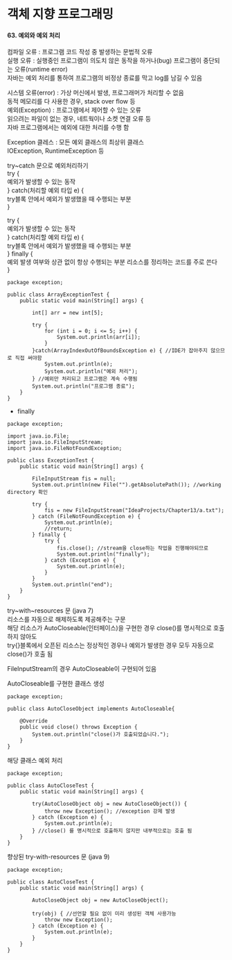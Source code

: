 # 객체 지향 프로그래밍

#### 63. 예외와 예외 처리  

컴파일 오류 : 프로그램 코드 작성 중 발생하는 문법적 오류   
실행 오류 : 실행중인 프로그램이 의도치 않은 동작을 하거나(bug) 프로그램이 중단되는 오류(runtime error)     
자바는 예외 처리를 통하여 프로그램의 비정상 종료를 막고 log를 남길 수 있음    

시스템 오류(error) : 가상 머신에서 발생, 프로그래머가 처리할 수 없음    
동적 메모리를 다 사용한 경우, stack over flow 등  
예외(Exception) : 프로그램에서 제어할 수 있는 오류     
읽으려는 파일이 없는 경우, 네트웍이나 소켓 연결 오류 등    
자바 프로그램에서는 예외에 대한 처리를 수행 함

Exception 클레스 : 모든 예외 클래스의 최상위 클래스  
IOException, RuntimeException 등     

try~catch 문으로 예외처리하기    
try {   
예외가 발생할 수 있는 동작   
} catch(처리할 예외 타입 e) {  
try블록 안에서 예외가 발생했을 때 수행되는 부분    
}  

try {   
예외가 발생할 수 있는 동작   
} catch(처리할 예외 타입 e) {  
try블록 안에서 예외가 발생했을 때 수행되는 부분    
} finally {     
예외 발생 여부와 상관 없이 항상 수행되는 부분
리소스를 정리하는 코드를 주로 쓴다       
}  

```
package exception;

public class ArrayExceptionTest {
    public static void main(String[] args) {

        int[] arr = new int[5];

        try {
            for (int i = 0; i <= 5; i++) {
                System.out.println(arr[i]);
            }
        }catch(ArrayIndexOutOfBoundsException e) { //IDE가 잡아주지 않으므로 직접 써야함
            System.out.println(e);
            System.out.println("예외 처리");
        } //예외만 처리되고 프로그램은 계속 수행됨
        System.out.println("프로그램 종료");
    }
}
```

+ finally
```
package exception;

import java.io.File;
import java.io.FileInputStream;
import java.io.FileNotFoundException;

public class ExceptionTest {
    public static void main(String[] args) {

        FileInputStream fis = null;
        System.out.println(new File("").getAbsolutePath()); //working directory 확인

        try {
            fis = new FileInputStream("IdeaProjects/Chapter13/a.txt");
        } catch (FileNotFoundException e) {
            System.out.println(e);
            //return;
        } finally {
            try {
                fis.close(); //stream을 close하는 작업을 진행해야되므로
                System.out.println("finally");
            } catch (Exception e) {
                System.out.println(e);
            }
        }
        System.out.println("end");
    }
}
```

try~with~resources 문 (java 7)    
리소스를 자동으로 해제하도록 제공해주는 구문     
해당 리소스가 AutoCloseable(인터페이스)을 구현한 경우 close()를 명시적으로 호출하지 않아도   
try{}블록에서 오픈된 리소스는 정상적인 경우나 예외가 발생한 경우 모두 자동으로 close()가 호출 됨    

FileInputStream의 경우 AutoCloseable이 구현되어 있음  

AutoCloseable를 구현한 클래스 생성
```
package exception;

public class AutoCloseObject implements AutoCloseable{

    @Override
    public void close() throws Exception {
        System.out.println("close()가 호출되었습니다.");
    }
}
```
해당 클래스 예외 처리
```
package exception;

public class AutoCloseTest {
    public static void main(String[] args) {

        try(AutoCloseObject obj = new AutoCloseObject()) {
            throw new Exception(); //exception 강제 발생
        } catch (Exception e) {
            System.out.println(e);
        } //close() 를 명시적으로 호출하지 않지만 내부적으로는 호출 됨
    }
}
```

향상된 try-with-resources 문 (java 9)   
```
package exception;

public class AutoCloseTest {
    public static void main(String[] args) {

        AutoCloseObject obj = new AutoCloseObject();
        
        try(obj) { //선언할 필요 없이 미리 생성된 객체 사용가능 
            throw new Exception();
        } catch (Exception e) {
            System.out.println(e);
        } 
    }
}
```
    
    
